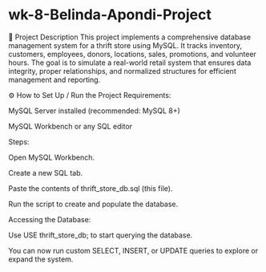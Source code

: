 # wk-8-Belinda-Apondi-Project

📝 Project Description
This project implements a comprehensive database management system for a thrift store using MySQL. It tracks inventory, customers, employees, donors, locations, sales, promotions, and volunteer hours. The goal is to simulate a real-world retail system that ensures data integrity, proper relationships, and normalized structures for efficient management and reporting.

⚙️ How to Set Up / Run the Project
Requirements:

MySQL Server installed (recommended: MySQL 8+)

MySQL Workbench or any SQL editor

Steps:

Open MySQL Workbench.

Create a new SQL tab.

Paste the contents of thrift_store_db.sql (this file).

Run the script to create and populate the database.

Accessing the Database:

Use USE thrift_store_db; to start querying the database.

You can now run custom SELECT, INSERT, or UPDATE queries to explore or expand the system.
